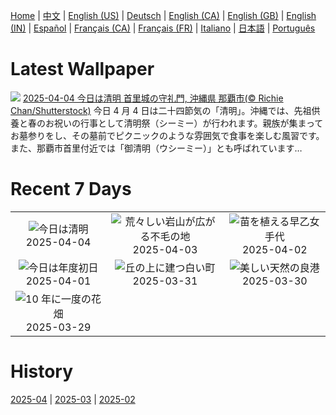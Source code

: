 [Home](../README.md) | [中文](zh-CN.md) | [English (US)](en-US.md) | [Deutsch](de-DE.md) | [English (CA)](en-CA.md) | [English (GB)](en-GB.md) | [English (IN)](en-IN.md) | [Español](es-ES.md) | [Français (CA)](fr-CA.md) | [Français (FR)](fr-FR.md) | [Italiano](it-IT.md) | [日本語](ja-JP.md) | [Português](pt-BR.md)

# Latest Wallpaper
![](https://www.bing.com/th?id=OHR.Qingming2025_JA-JP2915866958_UHD.jpg)
[2025-04-04 今日は清明 首里城の守礼門, 沖縄県 那覇市(© Richie Chan/Shutterstock)](https://www.bing.com/th?id=OHR.Qingming2025_JA-JP2915866958_UHD.jpg)
今日 4 月 4 日は二十四節気の「清明」。沖縄では、先祖供養と春のお祝いの行事として清明祭（シーミー）が行われます。親族が集まってお墓参りをし、その墓前でピクニックのような雰囲気で食事を楽しむ風習です。また、那覇市首里付近では「御清明（ウシーミー）」とも呼ばれています…

# Recent 7 Days
|  |  |  |
|:---:|:---:|:---:|
| ![](https://www.bing.com/th?id=OHR.Qingming2025_JA-JP2915866958_400x240.jpg "今日は清明") 2025-04-04 | ![](https://www.bing.com/th?id=OHR.UtahBadlands_JA-JP2147654788_400x240.jpg "荒々しい岩山が広がる不毛の地") 2025-04-03 | ![](https://www.bing.com/th?id=OHR.Sawara2025_JA-JP1817975477_400x240.jpg "苗を植える早乙女手代") 2025-04-02 |
| ![](https://www.bing.com/th?id=OHR.CherryBlossom2025_JA-JP1573820444_400x240.jpg "今日は年度初日") 2025-04-01 | ![](https://www.bing.com/th?id=OHR.ItalyOstuni_JA-JP1339145959_400x240.jpg "丘の上に建つ白い町") 2025-03-31 | ![](https://www.bing.com/th?id=OHR.SydneyHarbour_JA-JP1159048271_400x240.jpg "美しい天然の良港") 2025-03-30 |
| ![](https://www.bing.com/th?id=OHR.CarrizoBloom_JA-JP0990703107_400x240.jpg "10 年に一度の花畑") 2025-03-29 |  |  |

# History
[2025-04](../archives/wallpaper/ja-JP/w_2025_04.md) | [2025-03](../archives/wallpaper/ja-JP/w_2025_03.md) | [2025-02](../archives/wallpaper/ja-JP/w_2025_02.md)

